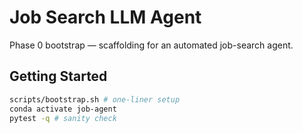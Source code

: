 # Job Search LLM Agent

Phase 0 bootstrap — scaffolding for an automated job-search agent.

## Getting Started

```bash
scripts/bootstrap.sh # one-liner setup
conda activate job-agent
pytest -q # sanity check
```